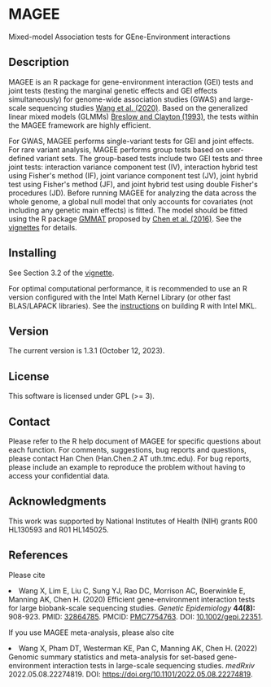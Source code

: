 # MAGEE
Mixed-model Association tests for GEne-Environment interactions

## Description
MAGEE is an R package for gene-environment interaction (GEI) tests and joint tests (testing the marginal genetic effects and GEI effects simultaneously) for genome-wide association studies (GWAS) and large-scale sequencing studies <a href="https://doi.org/10.1002/gepi.22351">Wang et al. (2020)</a>. Based on the generalized linear mixed models (GLMMs) <a href="https://doi.org/10.1080/01621459.1993.10594284">Breslow and Clayton (1993)</a>, the tests within the MAGEE framework are highly efficient. 

For GWAS, MAGEE performs single-variant tests for GEI and joint effects. For rare variant analysis, MAGEE performs group tests based on user-defined variant sets. The group-based tests include two GEI tests and three joint tests: interaction variance component test (IV), interaction hybrid test using Fisher's method (IF), joint variance component test (JV), joint hybrid test using Fisher's method (JF), and joint hybrid test using double Fisher's procedures (JD). Before running MAGEE for analyzing the data across the whole genome, a global null model that only accounts for covariates (not including any genetic main effects) is fitted. The model should be fitted using the R package <a href="https://CRAN.R-project.org/package=GMMAT">GMMAT</a> proposed by <a href="https://doi.org/10.1016/j.ajhg.2016.02.012">Chen et al. (2016)</a>. See the <a href="https://github.com/large-scale-gxe-methods/MAGEE/blob/master/inst/doc/MAGEE.pdf">vignettes</a> for details.

## Installing
See Section 3.2 of the <a href="https://github.com/large-scale-gxe-methods/MAGEE/blob/master/inst/doc/MAGEE.pdf">vignette</a>.

For optimal computational performance, it is recommended to use an R version configured with the Intel Math Kernel Library (or other fast BLAS/LAPACK libraries). See the <a href="https://www.intel.com/content/www/us/en/developer/articles/technical/using-onemkl-with-r.html">instructions</a> on building R with Intel MKL.

## Version
The current version is 1.3.1 (October 12, 2023).

## License
This software is licensed under GPL (>= 3).

## Contact
Please refer to the R help document of MAGEE for specific questions about each function. For comments, suggestions, bug reports and questions, please contact Han Chen (Han.Chen.2 AT uth.tmc.edu). For bug reports, please include an example to reproduce the problem without having to access your confidential data.

## Acknowledgments
This work was supported by National Institutes of Health (NIH) grants R00 HL130593 and R01 HL145025.

## References
<p>Please cite
<li>Wang X, Lim E, Liu C, Sung YJ, Rao DC, Morrison AC, Boerwinkle E, Manning AK, Chen H. (2020) Efficient gene-environment interaction tests for large biobank-scale sequencing studies. <em>Genetic Epidemiology</em> <b>44(8):</b> 908-923. PMID: <a href="https://www.ncbi.nlm.nih.gov/pubmed/32864785">32864785</a>. PMCID: <a href="https://www.ncbi.nlm.nih.gov/pmc/articles/PMC7754763/">PMC7754763</a>. DOI: <a href="https://doi.org/10.1002/gepi.22351">10.1002/gepi.22351</a>.</li></p>
<p>If you use MAGEE meta-analysis, please also cite
<li>Wang X, Pham DT, Westerman KE, Pan C, Manning AK, Chen H. (2022) Genomic summary statistics and meta-analysis for set-based gene-environment interaction tests in large-scale sequencing studies. <em>medRxiv</em> 2022.05.08.22274819. DOI: <a href="https://doi.org/10.1101/2022.05.08.22274819">https://doi.org/10.1101/2022.05.08.22274819</a>.</li></p>
